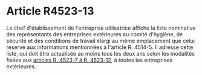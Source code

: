 # Article R4523-13

Le chef d'établissement de l'entreprise utilisatrice affiche la liste nominative des représentants des entreprises extérieures au comité d'hygiène, de sécurité et des conditions de travail élargi au même emplacement que celui réservé aux informations mentionnées à l'article R. 4514-5. Il adresse cette liste, qui doit être actualisée au moins tous les deux ans selon les modalités fixées aux [articles R. 4523-7 à R. 4523-12][1], à toutes les entreprises extérieures.

 [1]: /affichCodeArticle.do?cidTexte=LEGITEXT000006072050&idArticle=LEGIARTI000018821990&dateTexte=&categorieLien=cid